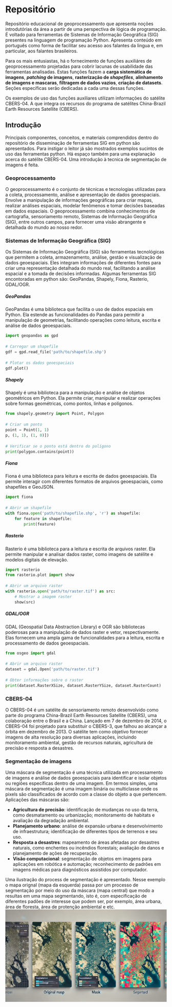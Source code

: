 
# Repositório
Repositório educacional de geoprocessamento que apresenta noções introdutórias da área a partir de uma perspectiva de lógica de programação. É voltado para ferramentas de Sistemas de Informação Geográfica (SIG) presentes na linguagem de programação Python. Apresenta conteúdo em português como forma de facilitar seu acesso aos falantes da lingua e, em particular, aos falantes brasileiros. 

Para os mais entusiastas, há o fornecimento de funções auxiliáres de geoprocessamento projetadas para cobrir lacunas de usabilidade das ferramentas analisadas. Estas funções fazem a **carga sistemática de imagens**, ***patching* de imagens**, **rasterização de *shapefiles***, **alinhamento de imagens e mascaras**, **filtragem de dados vazios**, **criação de datasets**. Seções específicas serão dedicadas a cada uma dessas funções.

Os exemplos de uso das funções auxiliares utilizam informações do satélite CBERS-04. A que integra os recursos do programa  de satélites China-Brazil Earth Resources Satellite (CBERS).

## Introdução
Principais componentes, conceitos, e materiais comprendidos dentro do repositório de disseminação de ferramentas SIG em python são apresentados. Para instigar o leitor já são mostrados exemplos sucintos de uso das ferramentas python. Há espaço também para uma explanação acerca do satélite CBERS-04. Uma introdução à tecnica de segmentação de imagens é feita.


### Geoprocessamento
O geoprocessamento é o conjunto de técnicas e tecnologias utilizadas para a coleta, processamento, análise e apresentação de dados geoespaciais. Envolve a manipulação de informações geográficas para criar mapas, realizar análises espaciais, modelar fenômenos e tomar decisões baseadas em dados espaciais. O geoprocessamento combina conhecimentos de cartografia, sensoriamento remoto, Sistemas de Informação Geográfica (SIG), entre outros campos, para fornecer uma visão abrangente e detalhada do mundo ao nosso redor.

### Sistemas de Informação Geográfica (SIG)
Os Sistemas de Informação Geográfica (SIG) são ferramentas tecnológicas que permitem a coleta, armazenamento, análise, gestão e visualização de dados geoespaciais. Eles integram informações de diferentes fontes para criar uma representação detalhada do mundo real, facilitando a análise espacial e a tomada de decisões informadas. Algumas ferramentas SIG encontoradas em python são: GeoPandas, Shapely, Fiona, Rasterio, GDAL/OGR.

##### GeoPandas
GeoPandas é uma biblioteca que facilita o uso de dados espaciais em Python. Ela estende as funcionalidades do Pandas para permitir a manipulação de geometrias, facilitando operações como leitura, escrita e análise de dados geoespaciais.

```python 
import geopandas as gpd

# Carregar um shapefile
gdf = gpd.read_file('path/to/shapefile.shp')

# Plotar os dados geoespaciais
gdf.plot()
```

##### Shapely
Shapely é uma biblioteca para a manipulação e análise de objetos geométricos em Python. Ela permite criar, manipular e realizar operações sobre formas geométricas, como pontos, linhas e polígonos.

```python
from shapely.geometry import Point, Polygon

# Criar um ponto
point = Point(1, 1)
p, (1, 1), (1, 0)])

# Verificar se o ponto está dentro do polígono
print(polygon.contains(point))
```

##### Fiona 
Fiona é uma biblioteca para leitura e escrita de dados geoespaciais. Ela permite interagir com diferentes formatos de arquivos geoespaciais, como shapefiles e GeoJSON.

```python
import fiona

# Abrir um shapefile
with fiona.open('path/to/shapefile.shp', 'r') as shapefile:
    for feature in shapefile:
        print(feature)
```

##### Rasterio
Rasterio é uma biblioteca para a leitura e escrita de arquivos raster. Ela permite manipular e analisar dados raster, como imagens de satélite e modelos digitais de elevação.

```python
import rasterio
from rasterio.plot import show

# Abrir um arquivo raster
with rasterio.open('path/to/raster.tif') as src:
    # Mostrar a imagem raster
    show(src)
```

##### GDAL/OGR
GDAL (Geospatial Data Abstraction Library) e OGR são bibliotecas poderosas para a manipulação de dados raster e vetor, respectivamente. Elas fornecem uma ampla gama de funcionalidades para a leitura, escrita e processamento de dados geoespaciais.

```python
from osgeo import gdal

# Abrir um arquivo raster
dataset = gdal.Open('path/to/raster.tif')

# Obter informações sobre o raster
print(dataset.RasterXSize, dataset.RasterYSize, dataset.RasterCount)

```

### CBERS-04
O CBERS-04 é um satélite de sensoriamento remoto desenvolvido como parte do programa China-Brazil Earth Resources Satellite (CBERS), uma colaboração entre o Brasil e a China. Lançado em 7 de dezembro de 2014, o CBERS-04 foi projetado para substituir o CBERS-3, que falhou ao alcançar a órbita em dezembro de 2013. O satélite tem como objetivo fornecer imagens de alta resolução para diversas aplicações, incluindo monitoramento ambiental, gestão de recursos naturais, agricultura de precisão e resposta a desastres.

### Segmentação de imagens
Uma máscara de segmentação é uma técnica utilizada em processamento de imagens e análise de dados geoespaciais para identificar e isolar objetos ou regiões específicas dentro de uma imagem. Em termos simples, uma máscara de segmentação é uma imagem binária ou multiclasse onde os pixels são classificados de acordo com a classe do objeto a que pertencem. Aplicações das máscaras são:
* **Agricultura de precisão**: identificação de mudanças no uso da terra, como desmatamento ou urbanização; monitoramento de habitats e avaliação da degradação ambiental.
* **Planejamento urbano**: análise de expansão urbana e desenvolvimento de infraestrutura; identificação de diferentes tipos de terrenos e seu uso.
* **Resposta a desastres**: mapeamento de áreas afetadas por desastres naturais, como enchentes ou incêndios florestais; avaliação de danos e planejamento de ações de recuperação.
* **Visão computacional**: segmentação de objetos em imagens para aplicações em robótica e automação; reconhecimento de padrões em imagens médicas para diagnósticos assistidos por computador.

Uma ilustração do process de segmentação é apresentado. Nesse exemplo o mapa orignal (mapa da esquerda) passa por um processo de segmentação por meio do uso da máscara (mapa central) que modo a resultas em uma mapa segmentando, isto é, com especificação de diferentes padões de interesse que podem ser, por exemplo, área urbana, área de floresta, área de protenção ambiental e etc.
![image info](./assets/segmentation.png)

